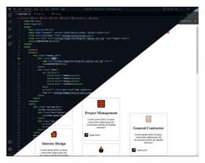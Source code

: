 ![Our Services](https://github.com/hamdyosama29/Our-Services/raw/main/configs/images/Our-Services.png)
